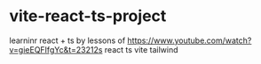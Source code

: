 # vite-react-ts-project
learninr react + ts by lessons of https://www.youtube.com/watch?v=gieEQFIfgYc&t=23212s
react ts
vite
tailwind

